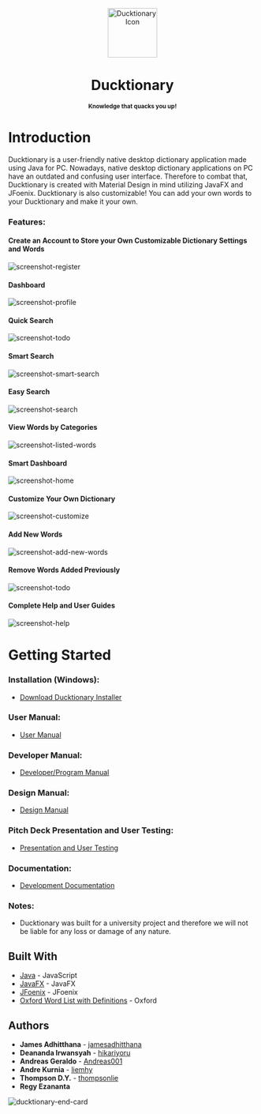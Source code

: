 <div align="center">
<img src="https://raw.githubusercontent.com/jamesadhitthana/Ducktionary/main/Ducktionary%20Source%20Code/src/application/images/justtheduck.png?token=AINQE24P52KQVWGE5ACO7A27Q2W2Q" alt="Ducktionary Icon" width="100" height="100">
<h1 >Ducktionary</h1>
<p ><sup><b>Knowledge that quacks you up! </b></sup></p>
</div>

# Introduction

Ducktionary is a user-friendly native desktop dictionary application made using Java for PC. Nowadays, native desktop dictionary applications on PC have an outdated and confusing user interface. Therefore to combat that, Ducktionary is created with Material Design in mind utilizing JavaFX and JFoenix. Ducktionary is also customizable! You can add your own words to your Ducktionary and make it your own.

### Features:

#### Create an Account to Store your Own Customizable Dictionary Settings and Words

![screenshot-register](https://raw.githubusercontent.com/jamesadhitthana/Ducktionary/main/Documentation/Screenshots/register-login.gif?token=AINQE2ZJ73ENFKMSNFGSMX27Q27CS)

#### Dashboard

![screenshot-profile](https://raw.githubusercontent.com/jamesadhitthana/Ducktionary/main/Documentation/Screenshots/ducktour-profile.gif?token=AINQE24OUO6KBHDDHLOOZL27Q26XC)

#### Quick Search

![screenshot-todo](https://raw.githubusercontent.com/jamesadhitthana/Ducktionary/main/Documentation/Screenshots/search.gif?token=AINQE23IUAHNJT3MZ7CMDJK7Q27HA)

#### Smart Search

![screenshot-smart-search](https://raw.githubusercontent.com/jamesadhitthana/Ducktionary/main/Documentation/Screenshots/auto-fill%20search.gif?token=AINQE24AADXCXKDMC7LXAWS7Q26QO)

#### Easy Search

![screenshot-search](https://raw.githubusercontent.com/jamesadhitthana/Ducktionary/main/Documentation/Screenshots/ducktour-search.gif?token=AINQE26FH7X2MYOWPXCC6GS7Q27BK)

#### View Words by Categories

![screenshot-listed-words](https://raw.githubusercontent.com/jamesadhitthana/Ducktionary/main/Documentation/Screenshots/listed%20words.gif?token=AINQE23JYB5NB6SE7R63R7S7Q26YW)

#### Smart Dashboard

![screenshot-home](https://raw.githubusercontent.com/jamesadhitthana/Ducktionary/main/Documentation/Screenshots/ducktour-home.gif?token=AINQE23VUQV2HPYCZJ6PHMK7Q2544)

#### Customize Your Own Dictionary

![screenshot-customize](https://raw.githubusercontent.com/jamesadhitthana/Ducktionary/main/Documentation/Screenshots/ducktour-customize.gif?token=AINQE25NHPIECTXONHWBA7S7Q26TI)

#### Add New Words

![screenshot-add-new-words](https://raw.githubusercontent.com/jamesadhitthana/Ducktionary/main/Documentation/Screenshots/add%20new%20words.gif?token=AINQE23R4YZUVKYM4C2XSVS7Q26O4)

#### Remove Words Added Previously

![screenshot-todo](https://raw.githubusercontent.com/jamesadhitthana/Ducktionary/main/Documentation/Screenshots/remove%20words.gif?token=AINQE27YF7KU57EB6LOCVX27Q27GM)

#### Complete Help and User Guides

![screenshot-help](https://raw.githubusercontent.com/jamesadhitthana/Ducktionary/main/Documentation/Screenshots/ducktour-help.gif?token=AINQE2YTI5AQIP3FWF5YT3C7Q26WG)

# Getting Started

### Installation (Windows):

- [Download Ducktionary Installer](https://github.com/jamesadhitthana/Ducktionary/raw/main/DucktionarySetup.exe)

### User Manual:

- [User Manual](https://github.com/jamesadhitthana/Ducktionary/raw/main/Documentation/User%20Manual/User%20Manual%20Ducktionary.pdf)

### Developer Manual:

- [Developer/Program Manual](https://github.com/jamesadhitthana/Ducktionary/raw/main/Documentation/Program%20Manual/Program%20Manual%20Ducktionary%20Final.pdf)

### Design Manual:

- [Design Manual](https://github.com/jamesadhitthana/Ducktionary/raw/main/Documentation/Design%20Manual/Design%20Manual%20Ducktionary.pdf)

### Pitch Deck Presentation and User Testing:

- [Presentation and User Testing](https://github.com/jamesadhitthana/Ducktionary/raw/main/Documentation/Ducktionary%20Final%20Presentation.pdf)

### Documentation:

- [Development Documentation](https://github.com/jamesadhitthana/Ducktionary/raw/main/Documentation/HCI%20-%20Literature%20Review%20and%20Work%20Divisions.pdf)

### Notes:

- Ducktionary was built for a university project and therefore we will not be liable for any loss or damage of any nature.

## Built With

- [Java](https://www.java.com/en/download/) - JavaScript
- [JavaFX](https://openjfx.io/) - JavaFX
- [JFoenix](http://www.jfoenix.com/) - JFoenix
- [Oxford Word List with Definitions](https://gist.github.com/MarvinJWendt/f7b7aca357778972040234cae7985db8#file-oxford-word-list-with-definition-txt) - Oxford

## Authors

- **James Adhitthana** - [jamesadhitthana](https://github.com/jamesadhitthana)
- **Deananda Irwansyah** - [hikariyoru](https://github.com/hikariyoru)
- **Andreas Geraldo** - [Andreas001](https://github.com/Andreas001)
- **Andre Kurnia** - [liemhy](https://github.com/liemhy)
- **Thompson D.Y.** - [thompsonlie](https://github.com/thompsonlie)
- **Regy Ezananta**

![ducktionary-end-card](https://raw.githubusercontent.com/jamesadhitthana/Ducktionary/main/Ducktionary%20Source%20Code/src/application/images/about%20us.jpg?token=AINQE27MYUK4B44L7UQKZJC7Q2WQE)
